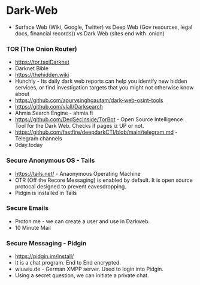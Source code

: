 # Dark-Web
-  Surface Web (Wiki, Google, Twitter) vs Deep Web (Gov resources, legal docs, financial records)) vs Dark Web (sites end with .onion)
### TOR (The Onion Router)
- https://tor.taxiDarknet
- Darknet Bible
- https://thehidden.wiki
- Hunchly - Its daily dark web reports can help you identify new hidden services, or find investigation targets that you might not otherwise know about
- https://github.com/apurvsinghgautam/dark-web-osint-tools
- https://github.com/vlall/Darksearch
- Ahmia Search Engine - ahmia.fi
- https://github.com/DedSecInside/TorBot -  Open Source Intelligence Tool for the Dark Web. Checks if pages iz UP or not.
- https://github.com/fastfire/deepdarkCTI/blob/main/telegram.md - Telegram channels
- 0day.today
### Secure Anonymous OS - Tails
- https://tails.net/ - Anaonymous Operating Machine
- OTR (Off the Recore Messaging) is enabled by default. It is open source protocal designed to prevent eavesdropping.
- Pidgin is installed in Tails
### Secure Emails
- Proton.me - we can create a user and use in Darkweb.
- 10 Minute Mail
### Secure Messaging - Pidgin
- https://pidgin.im/install/
- It is a chat program. End to End encrypted.
- wiuwiu.de - German XMPP server. Used to login into Pidgin.
- Using a secret question, we can initiate a private chat.
